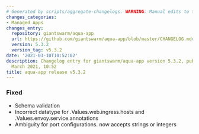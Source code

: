 ```yaml
---
# Generated by scripts/aggregate-changelogs. WARNING: Manual edits to this files will be overwritten.
changes_categories:
- Managed Apps
changes_entry:
  repository: giantswarm/aqua-app
  url: https://github.com/giantswarm/aqua-app/blob/master/CHANGELOG.md#532---2021-03-10
  version: 5.3.2
  version_tag: v5.3.2
date: '2021-03-10T10:52:02'
description: Changelog entry for giantswarm/aqua-app version 5.3.2, published on 10
  March 2021, 10:52
title: aqua-app release v5.3.2
---
```


### Fixed
- Schema validation
- Incorrect datatype for .Values.web.ingress.hosts and .Values.envoy.service.annotations
- Ambiguity for port configurations. now accepts strings or integers
